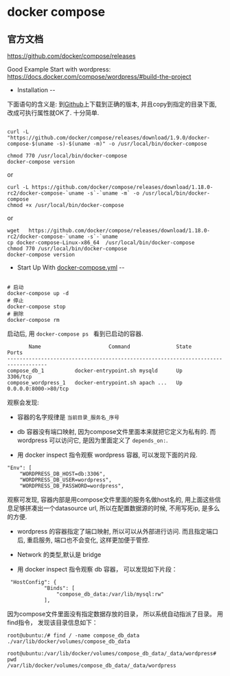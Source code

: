﻿docker compose
==

官方文档
--

https://github.com/docker/compose/releases

Good Example Start with wordpress: https://docs.docker.com/compose/wordpress/#build-the-project


- Installation
--

下面语句的含义是: 到[Github](https://github.com/docker/compose/releases)上下载到正确的版本, 并且copy到指定的目录下面, 改成可执行属性就OK了. 十分简单.

```

curl -L "https://github.com/docker/compose/releases/download/1.9.0/docker-compose-$(uname -s)-$(uname -m)" -o /usr/local/bin/docker-compose

chmod 770 /usr/local/bin/docker-compose
docker-compose version

```

or


```
curl -L https://github.com/docker/compose/releases/download/1.18.0-rc2/docker-compose-`uname -s`-`uname -m` -o /usr/local/bin/docker-compose
chmod +x /usr/local/bin/docker-compose

```

or

```
wget   https://github.com/docker/compose/releases/download/1.18.0-rc2/docker-compose-`uname -s`-`uname 
cp docker-compose-Linux-x86_64  /usr/local/bin/docker-compose
chmod 770 /usr/local/bin/docker-compose
docker-compose version

```

- Start Up With [docker-compose.yml](docker-compose.yml)
--

```

# 启动
docker-compose up -d 
# 停止
docker-compose stop
# 删除
docker-compose rm

```

启动后, 用 ``` docker-compose ps  ``` 看到已启动的容器.

```
       Name                      Command               State          Ports
-----------------------------------------------------------------------------------
compose_db_1          docker-entrypoint.sh mysqld      Up      3306/tcp
compose_wordpress_1   docker-entrypoint.sh apach ...   Up      0.0.0.0:8000->80/tcp

```

观察会发现:

- 容器的名字规律是 ``` 当前目录_服务名_序号 ```

- db 容器没有端口映射, 因为compose文件里面本来就把它定义为私有的. 而 wordpress 可以访问它, 是因为里面定义了 ``` depends_on: ```. 

- 用 docker inspect 指令观察 wordpress 容器, 可以发现下面的片段.

```
"Env": [
	"WORDPRESS_DB_HOST=db:3306",
	"WORDPRESS_DB_USER=wordpress",
	"WORDPRESS_DB_PASSWORD=wordpress",
```

观察可发现, 容器内部是用compose文件里面的服务名做host名的, 用上面这些信息足够拼凑出一个datasource url, 所以在配置数据源的时候, 不用写死ip, 是多么的方便.

- wordpress 的容器指定了端口映射, 所以可以从外部进行访问. 而且指定端口后, 重启服务, 端口也不会变化, 这样更加便于管控.

- Network 的类型,默认是 bridge 


- 用 docker inspect 指令观察 db 容器， 可以发现如下片段：

```
 "HostConfig": {
            "Binds": [
                "compose_db_data:/var/lib/mysql:rw"
            ],
```

因为compose文件里面没有指定数据存放的目录， 所以系统自动指派了目录。
用find指令， 发现该目录信息如下：
```
root@ubuntu:/# find / -name compose_db_data
./var/lib/docker/volumes/compose_db_data

root@ubuntu:/var/lib/docker/volumes/compose_db_data/_data/wordpress# pwd
/var/lib/docker/volumes/compose_db_data/_data/wordpress

```



